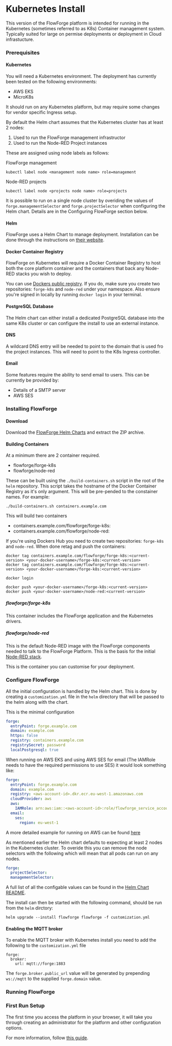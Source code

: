 # Kubernetes Install

This version of the FlowForge platform is intended for running in the Kubernetes (sometimes referred to as K8s)
Container management system. Typically suited for large on permise deployments or deployment in Cloud infrastucture.

### Prerequisites

#### Kubernetes

You will need a Kubernetes environment. The deployment has currently been tested on the following environments:

 - AWS EKS
 - MicroK8s

 It should run on any Kubernetes platform, but may require some changes for vendor specific Ingress setup.

 By default the Helm chart assumes that the Kubernetes cluster has at least 2 nodes:

 1. Used to run the FlowForge management infrastructor
 2. Used to run the Node-RED Project instances

These are assigned using node labels as follows:

FlowForge management
```
kubectl label node <management node name> role=management
```
Node-RED projects
```
kubectl label node <projects node name> role=projects
```

It is possible to run on a single node cluster by overiding the values of `forge.managementSelector` and `forge.projectSelector` when configuring the Helm chart. Details are in the Configuring FlowForge section below.

#### Helm

FlowForge uses a Helm Chart to manage deployment. Installation can be done
through the instructions on [their website](https://helm.sh).

#### Docker Container Registry

FlowForge on Kubernetes will require a Docker Container Registry to host both
the core platform container and the containers that back any Node-RED stacks you
wish to deploy.

You can use [Dockers public registry](https://hub.docker.com). If you do, make
sure you create two repositories: `forge-k8s` and `node-red` under your namespace.
Also ensure you're signed in locally by running `docker login` in your terminal.

#### PostgreSQL Database

The Helm chart can either install a dedicated PostgreSQL database into the same K8s cluster or can configure the install to use an external instance.

#### DNS

A wildcard DNS entry will be needed to point to the domain that is used fro the project instances. This will need to point to the K8s Ingress controller.

#### Email

Some features require the ability to send email to users. This can be currently be provided by:

- Details of a SMTP server
- AWS SES

### Installing FlowForge

#### Download

Download the [FlowForge Helm Charts](https://github.com/flowforge/helm/archive/refs/heads/main.zip)
and extract the ZIP archive.

#### Building Containers

At a minimum there are 2 container required.

 - flowforge/forge-k8s
 - flowforge/node-red

These can be built using the `./build-containers.sh` script in the root of the
`helm` repository. This script takes the hostname of the Docker Container
Registry as it's only argument. This will be pre-pended to the constainer names.
For example:

```
./build-containers.sh containers.example.com
```

This will build two containers

- containers.example.com/flowforge/forge-k8s:<current-version>
- containers.example.com/flowforge/node-red:<current-version>

If you're using Dockers Hub you need to create two repositories: `forge-k8s` and
`node-red`. When done retag and push the containers:

```
docker tag containers.example.com/flowforge/forge-k8s:<current-version> <your-docker-username>/forge-k8s:<current-version>
docker tag containers.example.com/flowforge/forge-k8s:<current-version> <your-docker-username>/forge-k8s:<current-version>

docker login

docker push <your-docker-username>/forge-k8s:<current-version>
docker push <your-docker-username>/node-red:<current-version>
```

##### flowforge/forge-k8s

This container includes the FlowForge application and the Kubernetes drivers.

##### flowforge/node-red

This is the default Node-RED image with the FlowForge components needed to talk
to the FlowForge Platform. This is the basis for the initial [Node-RED stack][stacks].

This is the container you can customise for your deployment.

### Configure FlowForge

All the initial configuration is handled by the Helm chart. This is done by creating a `customization.yml` file in the `helm` directory that will be passed to the helm along with the chart.

This is the minimal configuration

```yaml
forge:
  entryPoint: forge.example.com
  domain: example.com
  https: false
  registry: containers.example.com
  registrySecret: password
  localPostgresql: true
```

When running on AWS EKS and using AWS SES for email (The IAMRole needs to have the required permissions to use SES) it would look something like:

```yaml
forge:
  entryPoint: forge.example.com
  domain: example.com
  registry: <aws-account-id>.dkr.ecr.eu-west-1.amazonaws.com
  cloudProvider: aws
  aws:
    IAMRole: arn:aws:iam::<aws-account-id>:role/flowforge_service_account_role
  email:
    ses:
      region: eu-west-1
```

A more detailed example for running on AWS can be found [here](aws.md)

As mentioned earlier the Helm chart defaults to expecting at least 2 nodes in the Kubernetes cluster. To overide this you can remove the node selectors with the following which will mean that all pods can run on any nodes.

```yaml
forge:
  projectSelector:
  managementSelector:
```

A full list of all the configable values can be found in the [Helm Chart README](https://github.com/flowforge/helm/blob/main/helm/flowforge/README.md).

The install can then be started with the following command, should be run from the `helm` dirctory:

```
helm upgrade --install flowforge flowforge -f customization.yml
```

#### Enabling the MQTT broker

To enable the MQTT broker with Kubernetes install you need to add the following to the `customization.yml` file

```
forge:
  broker:
    url: mqtt://forge:1883
```

The `forge.broker.public_url` value will be generated by prepending `ws://mqtt` to the supplied `forge.domain` value.

### Running FlowForge

### First Run Setup

The first time you access the platform in your browser, it will take you through
creating an administrator for the platform and other configuration options.

For more information, follow [this guide](../first-run.md).

[stacks]: ../../admin/README.md
